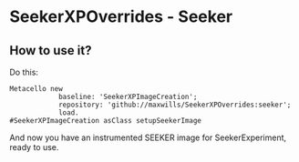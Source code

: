 # SeekerXPOverrides - Seeker

## How to use it?

Do this:

```Smalltalk
Metacello new
			baseline: 'SeekerXPImageCreation';
			repository: 'github://maxwills/SeekerXPOverrides:seeker';
			load.
#SeekerXPImageCreation asClass setupSeekerImage
```

And now you have an instrumented SEEKER image for SeekerExperiment, ready to use.
